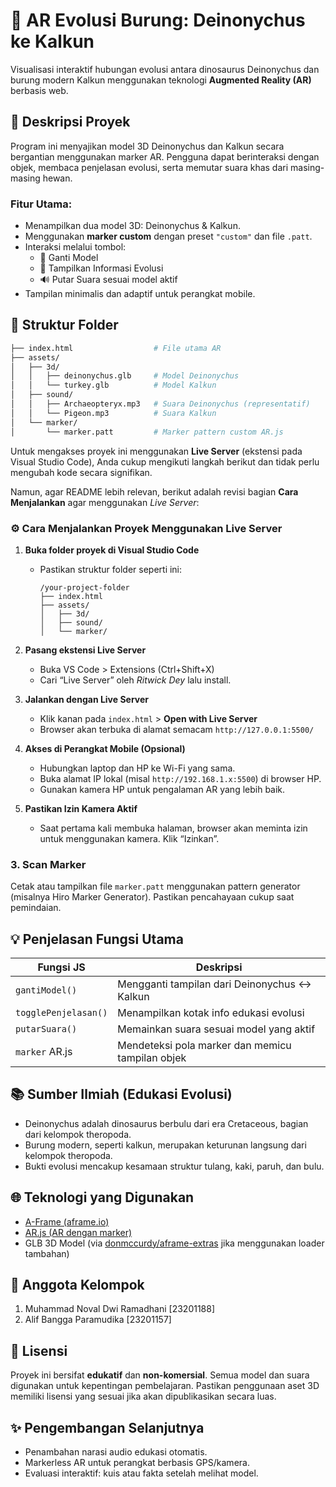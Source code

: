 
# 🦖 AR Evolusi Burung: Deinonychus ke Kalkun

Visualisasi interaktif hubungan evolusi antara dinosaurus Deinonychus dan burung modern Kalkun menggunakan teknologi **Augmented Reality (AR)** berbasis web.

## 📌 Deskripsi Proyek

Program ini menyajikan model 3D Deinonychus dan Kalkun secara bergantian menggunakan marker AR. Pengguna dapat berinteraksi dengan objek, membaca penjelasan evolusi, serta memutar suara khas dari masing-masing hewan.

### Fitur Utama:
- Menampilkan dua model 3D: Deinonychus & Kalkun.
- Menggunakan **marker custom** dengan preset `"custom"` dan file `.patt`.
- Interaksi melalui tombol:
  - 🔄 Ganti Model
  - 📜 Tampilkan Informasi Evolusi
  - 🔊 Putar Suara sesuai model aktif
- Tampilan minimalis dan adaptif untuk perangkat mobile.

## 📁 Struktur Folder

```bash
├── index.html                  # File utama AR
├── assets/
│   ├── 3d/
│   │   ├── deinonychus.glb     # Model Deinonychus
│   │   └── turkey.glb          # Model Kalkun
│   ├── sound/
│   │   ├── Archaeopteryx.mp3   # Suara Deinonychus (representatif)
│   │   └── Pigeon.mp3          # Suara Kalkun
│   └── marker/
│       └── marker.patt         # Marker pattern custom AR.js
```

Untuk mengakses proyek ini menggunakan **Live Server** (ekstensi pada Visual Studio Code), Anda cukup mengikuti langkah berikut dan tidak perlu mengubah kode secara signifikan.

Namun, agar README lebih relevan, berikut adalah revisi bagian **Cara Menjalankan** agar menggunakan *Live Server*:


### ⚙️ Cara Menjalankan Proyek Menggunakan Live Server

1. **Buka folder proyek di Visual Studio Code**

   * Pastikan struktur folder seperti ini:

     ```
     /your-project-folder
     ├── index.html
     ├── assets/
     │   ├── 3d/
     │   ├── sound/
     │   └── marker/
     ```

2. **Pasang ekstensi Live Server**

   * Buka VS Code > Extensions (Ctrl+Shift+X)
   * Cari “Live Server” oleh *Ritwick Dey* lalu install.

3. **Jalankan dengan Live Server**

   * Klik kanan pada `index.html` > **Open with Live Server**
   * Browser akan terbuka di alamat semacam `http://127.0.0.1:5500/`

4. **Akses di Perangkat Mobile (Opsional)**

   * Hubungkan laptop dan HP ke Wi-Fi yang sama.
   * Buka alamat IP lokal (misal `http://192.168.1.x:5500`) di browser HP.
   * Gunakan kamera HP untuk pengalaman AR yang lebih baik.

5. **Pastikan Izin Kamera Aktif**

   * Saat pertama kali membuka halaman, browser akan meminta izin untuk menggunakan kamera. Klik “Izinkan”.


### 3. Scan Marker
Cetak atau tampilkan file `marker.patt` menggunakan pattern generator (misalnya Hiro Marker Generator). Pastikan pencahayaan cukup saat pemindaian.

## 💡 Penjelasan Fungsi Utama

| Fungsi JS           | Deskripsi |
|---------------------|-----------|
| `gantiModel()`      | Mengganti tampilan dari Deinonychus ↔ Kalkun |
| `togglePenjelasan()`| Menampilkan kotak info edukasi evolusi |
| `putarSuara()`      | Memainkan suara sesuai model yang aktif |
| `marker` AR.js      | Mendeteksi pola marker dan memicu tampilan objek |

## 📚 Sumber Ilmiah (Edukasi Evolusi)

- Deinonychus adalah dinosaurus berbulu dari era Cretaceous, bagian dari kelompok theropoda.
- Burung modern, seperti kalkun, merupakan keturunan langsung dari kelompok theropoda.
- Bukti evolusi mencakup kesamaan struktur tulang, kaki, paruh, dan bulu.

## 🌐 Teknologi yang Digunakan

- [A-Frame (aframe.io)](https://aframe.io)
- [AR.js (AR dengan marker)](https://github.com/AR-js-org/AR.js)
- GLB 3D Model (via [donmccurdy/aframe-extras](https://github.com/donmccurdy/aframe-extras) jika menggunakan loader tambahan)

## 👥 Anggota Kelompok

1. Muhammad Noval Dwi Ramadhani [23201188]
2. Alif Bangga Paramudika [23201157]

## 📄 Lisensi

Proyek ini bersifat **edukatif** dan **non-komersial**. Semua model dan suara digunakan untuk kepentingan pembelajaran. Pastikan penggunaan aset 3D memiliki lisensi yang sesuai jika akan dipublikasikan secara luas.

## ✨ Pengembangan Selanjutnya

- Penambahan narasi audio edukasi otomatis.
- Markerless AR untuk perangkat berbasis GPS/kamera.
- Evaluasi interaktif: kuis atau fakta setelah melihat model.
